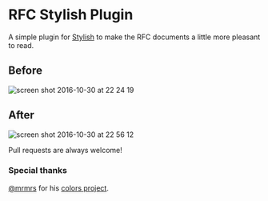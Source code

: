 # RFC Stylish Plugin

A simple plugin for [Stylish](https://chrome.google.com/webstore/detail/stylish/fjnbnpbmkenffdnngjfgmeleoegfcffe) to make the RFC documents a little more pleasant to read.

## Before
![screen shot 2016-10-30 at 22 24 19](https://cloud.githubusercontent.com/assets/564113/19842467/c0be64e6-9eef-11e6-9a9b-20846f0a8672.png)

## After
![screen shot 2016-10-30 at 22 56 12](https://cloud.githubusercontent.com/assets/564113/19842935/18b97aa6-9ef4-11e6-8b9b-30894571a946.png)

Pull requests are always welcome!

### Special thanks
[@mrmrs](https://github.com/mrmrs) for his [colors project](https://github.com/mrmrs/colors).
